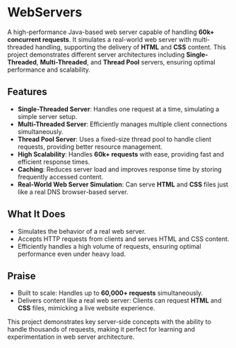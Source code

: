 # WebServers

A high-performance Java-based web server capable of handling **60k+ concurrent requests**. It simulates a real-world web server with multi-threaded handling, supporting the delivery of **HTML** and **CSS** content. This project demonstrates different server architectures including **Single-Threaded**, **Multi-Threaded**, and **Thread Pool** servers, ensuring optimal performance and scalability.

## Features
- **Single-Threaded Server**: Handles one request at a time, simulating a simple server setup.
- **Multi-Threaded Server**: Efficiently manages multiple client connections simultaneously.
- **Thread Pool Server**: Uses a fixed-size thread pool to handle client requests, providing better resource management.
- **High Scalability**: Handles **60k+ requests** with ease, providing fast and efficient response times.
- **Caching**: Reduces server load and improves response time by storing frequently accessed content.
- **Real-World Web Server Simulation**: Can serve **HTML** and **CSS** files just like a real DNS browser-based server.

## What It Does
- Simulates the behavior of a real web server.
- Accepts HTTP requests from clients and serves HTML and CSS content.
- Efficiently handles a high volume of requests, ensuring optimal performance even under heavy load.

## Praise
- Built to scale: Handles up to **60,000+ requests** simultaneously.
- Delivers content like a real web server: Clients can request **HTML** and **CSS** files, mimicking a live website experience.

This project demonstrates key server-side concepts with the ability to handle thousands of requests, making it perfect for learning and experimentation in web server architecture.
